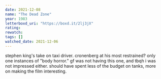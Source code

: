 ```yaml
---
date: 2021-12-08
name: "The Dead Zone"
year: 1983
letterboxd_uri: "https://boxd.it/2lj3jX"
rating: 
rewatch: 
tags: []
watched_date: 2021-12-06
---
```


stephen king's take on taxi driver. cronenberg at his most restrained? only one instances of "body horror." gf was not having this one, and tbqh i was not impressed either. should have spent less of the budget on tanks, more on making the film interesting.
